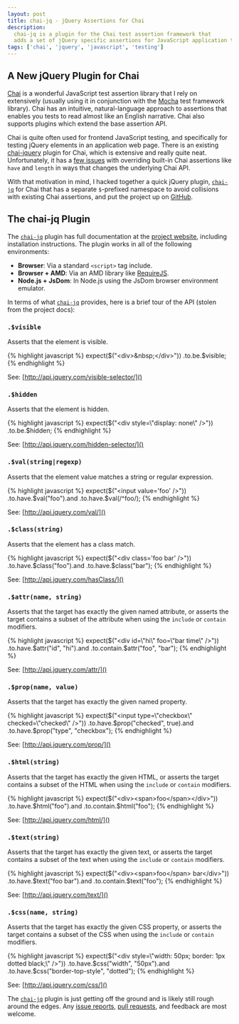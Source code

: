 ```yaml
---
layout: post
title: chai-jq - jQuery Assertions for Chai
description:
  chai-jq is a plugin for the Chai test assertion framework that
  adds a set of jQuery specific assertions for JavaScript application testing.
tags: ['chai', 'jquery', 'javascript', 'testing']
---
```


## A New jQuery Plugin for Chai

[Chai][chai] is a wonderful JavaScript test assertion library that I rely on
extensively (usually using it in conjunction with the [Mocha][mocha] test
framework library). Chai has an intuitive, natural-language approach to
assertions that enables you tests to read almost like an English narrative.
Chai also supports plugins which extend the base assertion API.

Chai is quite often used for frontend JavaScript testing, and specifically for
testing jQuery elements in an application web page. There is an existing
[chai-jquery][chai_jquery] plugin for Chai, which is extensive and really
quite neat. Unfortunately, it has a [few issues][chai_jquery_issues] with
overriding built-in Chai assertions like `have` and `length` in ways that
changes the underlying Chai API.

With that motivation in mind, I hacked together a quick jQuery plugin,
[`chai-jq`][plugin_site] for Chai that has a separate `$`-prefixed namespace to
avoid collisions with existing Chai assertions, and put the project up on
[GitHub][plugin_repo].

## The chai-jq Plugin

The [`chai-jq`][plugin_site] plugin has full documentation at the
[project website][plugin_site], including installation instructions.
The plugin works in all of the following environments:

* **Browser**: Via a standard `<script>` tag include.
* **Browser + AMD**: Via an AMD library like [RequireJS][requirejs].
* **Node.js + JsDom**: In Node.js using the JsDom browser environment
  emulator.

In terms of what [`chai-jq`][plugin_site] provides, here is a brief tour of the
API (stolen from the project docs):

<!-- more start -->

### `.$visible`

Asserts that the element is visible.

{% highlight javascript %}
expect($("<div>&nbsp;</div>"))
  .to.be.$visible;
{% endhighlight %}

See: [http://api.jquery.com/visible-selector/]()

### `.$hidden`

Asserts that the element is hidden.

{% highlight javascript %}
expect($("<div style=\"display: none\" />"))
  .to.be.$hidden;
{% endhighlight %}

See: [http://api.jquery.com/hidden-selector/]()

### `.$val(string|regexp)`

Asserts that the element value matches a string or regular expression.

{% highlight javascript %}
expect($("<input value='foo' />"))
  .to.have.$val("foo").and
  .to.have.$val(/^foo/);
{% endhighlight %}

See: [http://api.jquery.com/val/]()

### `.$class(string)`

Asserts that the element has a class match.

{% highlight javascript %}
expect($("<div class='foo bar' />"))
  .to.have.$class("foo").and
  .to.have.$class("bar");
{% endhighlight %}

See: [http://api.jquery.com/hasClass/]()

### `.$attr(name, string)`

Asserts that the target has exactly the given named attribute, or
asserts the target contains a subset of the attribute when using the
`include` or `contain` modifiers.

{% highlight javascript %}
expect($("<div id=\"hi\" foo=\"bar time\" />"))
  .to.have.$attr("id", "hi").and
  .to.contain.$attr("foo", "bar");
{% endhighlight %}

See: [http://api.jquery.com/attr/]()

### `.$prop(name, value)`

Asserts that the target has exactly the given named property.

{% highlight javascript %}
expect($("<input type=\"checkbox\" checked=\"checked\" />"))
  .to.have.$prop("checked", true).and
  .to.have.$prop("type", "checkbox");
{% endhighlight %}

See: [http://api.jquery.com/prop/]()

### `.$html(string)`

Asserts that the target has exactly the given HTML, or
asserts the target contains a subset of the HTML when using the
`include` or `contain` modifiers.

{% highlight javascript %}
expect($("<div><span>foo</span></div>"))
  .to.have.$html("<span>foo</span>").and
  .to.contain.$html("foo");
{% endhighlight %}

See: [http://api.jquery.com/html/]()

### `.$text(string)`

Asserts that the target has exactly the given text, or
asserts the target contains a subset of the text when using the
`include` or `contain` modifiers.

{% highlight javascript %}
expect($("<div><span>foo</span> bar</div>"))
  .to.have.$text("foo bar").and
  .to.contain.$text("foo");
{% endhighlight %}

See: [http://api.jquery.com/text/]()

### `.$css(name, string)`

Asserts that the target has exactly the given CSS property, or
asserts the target contains a subset of the CSS when using the
`include` or `contain` modifiers.

{% highlight javascript %}
expect($("<div style=\"width: 50px; border: 1px dotted black;\" />"))
  .to.have.$css("width", "50px").and
  .to.have.$css("border-top-style", "dotted");
{% endhighlight %}

See: [http://api.jquery.com/css/]()

The [`chai-jq`][plugin_site] plugin is just getting off the ground and is
likely still rough around the edges. Any [issue reports][plugin_issues],
[pull requests][plugin_pulls], and feedback are most welcome.


[chai_jquery]: https://github.com/chaijs/chai-jquery
[chai_jquery_issues]: https://github.com/chaijs/chai-jquery/issues/30
[plugin_issues]: https://github.com/FormidableLabs/chai-jq/issues
[plugin_pulls]: https://github.com/FormidableLabs/chai-jq/pulls
[plugin_repo]: https://github.com/FormidableLabs/chai-jq
[plugin_site]: http://formidablelabs.github.io/chai-jq/
[chai]: http://chaijs.com/
[mocha]: http://visionmedia.github.io/mocha/
[requirejs]: requirejs.org

<!-- more end -->
